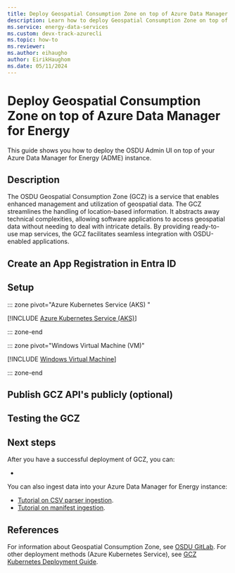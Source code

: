 ```yaml
---
title: Deploy Geospatial Consumption Zone on top of Azure Data Manager for Energy
description: Learn how to deploy Geospatial Consumption Zone on top of your Azure Data Manager for Energy instance.
ms.service: energy-data-services
ms.custom: devx-track-azurecli
ms.topic: how-to
ms.reviewer: 
ms.author: eihaugho
author: EirikHaughom
ms.date: 05/11/2024
---
```

# Deploy Geospatial Consumption Zone on top of Azure Data Manager for Energy

This guide shows you how to deploy the OSDU Admin UI on top of your Azure Data Manager for Energy (ADME) instance.

## Description

The OSDU Geospatial Consumption Zone (GCZ) is a service that enables enhanced management and utilization of geospatial data. The GCZ streamlines the handling of location-based information. It abstracts away technical complexities, allowing software applications to access geospatial data without needing to deal with intricate details. By providing ready-to-use map services, the GCZ facilitates seamless integration with OSDU-enabled applications.

## Create an App Registration in Entra ID


## Setup

::: zone pivot="Azure Kubernetes Service (AKS) "

[!INCLUDE [Azure Kubernetes Service (AKS)](includes/how-to/deploy-gcz-aks.md)]

::: zone-end

::: zone pivot="Windows Virtual Machine (VM)"

[!INCLUDE [Windows Virtual Machine](includes)]

::: zone-end

## Publish GCZ API's publicly (optional)

## Testing the GCZ

## Next steps
After you have a successful deployment of GCZ, you can:

- 

You can also ingest data into your Azure Data Manager for Energy instance:

- [Tutorial on CSV parser ingestion](tutorial-csv-ingestion.md).
- [Tutorial on manifest ingestion](tutorial-manifest-ingestion.md).
    
## References

For information about Geospatial Consumption Zone, see [OSDU GitLab](https://community.opengroup.org/osdu/platform/consumption/geospatial/-/tree/master).
For other deployment methods (Azure Kubernetes Service), see [GCZ Kubernetes Deployment Guide](https://community.opengroup.org/osdu/platform/consumption/geospatial/-/blob/master/docs/deployment/kubernetes/README.md#gcz---kubernetes-deployment-guide).
